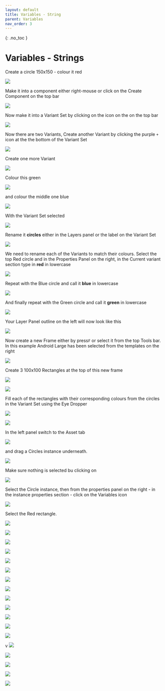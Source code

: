 ```yaml
---
layout: default
title: Variables - String
parent: Variables
nav_order: 3
---
```


{: .no_toc }

# Variables - Strings

Create a circle 150x150 - colour it red

![](./variables_string_2024/spring_.png)

Make it into a component either right-mouse or click on the Create Component on the top bar

![](./variables_string_2024/spring_1.png)

Now make it into a Variant Set by clicking on the icon on the on the top bar

![](./variables_string_2024/spring_1.png)

Now there are two Variants, Create another Variant by clicking the purple `+` icon at the the bottom of the Variant Set

![](./variables_string_2024/spring_v2.png)

Create one more Variant

![](./variables_string_2024/spring_x.png)

Colour this green

![](./variables_string_2024/spring_3.png)

and colour the middle one blue

![](./variables_string_2024/spring_4.png)

With the Variant Set selected 

![](./variables_string_2024/spring_6.png)

Rename it **circles** either in the Layers panel or the label on the Variant Set

![](./variables_string_2024/rename_cir.png)

We need to rename each of the Variants to match their colours. Select the top Red circle and in the Properties Panel on the right, in the Current variant section type in **red** in lowercase

![](./variables_string_2024/spring_7.png)

Repeat with the Blue circle and call it **blue** in lowercase

![](./variables_string_2024/spring_8.png)

And finally repeat with the Green circle and call it **green** in lowercase

![](./variables_string_2024/spring_9.png)

Your Layer Panel outline on the left will now look like this

![](./variables_string_2024/spring_10.png)

Now create a new Frame either by press`F` or select it from the top Tools bar. In this example Android Large has been selected from the templates on the right

![](./variables_string_2024/spring_11.png)

Create 3 100x100 Rectangles at the top of this new frame

![](./variables_string_2024/spring_12.png)

![](./variables_string_2024/spring_13.png)


Fill each of the rectangles with their corresponding colours from the circles in the Variant Set using the Eye Dropper

![](./variables_string_2024/eye_drop.png)



![](./variables_string_2024/spring_14.png)

In the left panel switch to the Asset tab 

![](./variables_string_2024/draf_asset_-2.png)

and drag a Circles instance underneath.

![](./variables_string_2024/drag_asset_1.png)

Make sure nothing is selected bu clicking on

![](./variables_string_2024/spring_24.png)

Select the Circle instance, then from the properties panel on the right - in the instance properties section - click on the Variables icon

![](./variables_string_2024/assign_var_circle.png)

Select the Red rectangle.

![](./variables_string_2024/spring_35.png)



![](./variables_string_2024/assign_blue_2.png)

![](./variables_string_2024/assign_blue.png)

![](./variables_string_2024/assign_9.png)

![](./variables_string_2024/assign_8.png)

![](./variables_string_2024/attach_5.png)

![](./variables_string_2024/attach_4.png)

![](./variables_string_2024/attach_3.png)

![](./variables_string_2024/attach_2.png)

![](./variables_string_2024/attach_1.png)

![](./variables_string_2024/assign_2.png)

![](./variables_string_2024/assign_1.png)






![](./variables_string_2024/spring_35.png)

v
![](./variables_string_2024/spring_36.png)

![](./variables_string_2024/spring_37.png)

![](./variables_string_2024/spring_38.png)

![](./variables_string_2024/spring_39.png)

![](./variables_string_2024/spring_5.png)